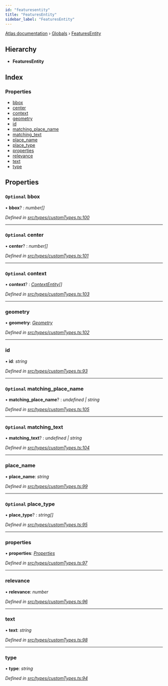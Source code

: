 ```yaml
---
id: "featuresentity"
title: "FeaturesEntity"
sidebar_label: "FeaturesEntity"
---
```


[Atlas documentation](../index.md) › [Globals](../globals.md) › [FeaturesEntity](featuresentity.md)

## Hierarchy

* **FeaturesEntity**

## Index

### Properties

* [bbox](featuresentity.md#optional-bbox)
* [center](featuresentity.md#optional-center)
* [context](featuresentity.md#optional-context)
* [geometry](featuresentity.md#geometry)
* [id](featuresentity.md#id)
* [matching_place_name](featuresentity.md#optional-matching_place_name)
* [matching_text](featuresentity.md#optional-matching_text)
* [place_name](featuresentity.md#place_name)
* [place_type](featuresentity.md#optional-place_type)
* [properties](featuresentity.md#properties)
* [relevance](featuresentity.md#relevance)
* [text](featuresentity.md#text)
* [type](featuresentity.md#type)

## Properties

### `Optional` bbox

• **bbox**? : *number[]*

*Defined in [src/types/customTypes.ts:100](https://github.com/chronark/atlas/blob/157126a/src/types/customTypes.ts#L100)*

___

### `Optional` center

• **center**? : *number[]*

*Defined in [src/types/customTypes.ts:101](https://github.com/chronark/atlas/blob/157126a/src/types/customTypes.ts#L101)*

___

### `Optional` context

• **context**? : *[ContextEntity](contextentity.md)[]*

*Defined in [src/types/customTypes.ts:103](https://github.com/chronark/atlas/blob/157126a/src/types/customTypes.ts#L103)*

___

###  geometry

• **geometry**: *[Geometry](geometry.md)*

*Defined in [src/types/customTypes.ts:102](https://github.com/chronark/atlas/blob/157126a/src/types/customTypes.ts#L102)*

___

###  id

• **id**: *string*

*Defined in [src/types/customTypes.ts:93](https://github.com/chronark/atlas/blob/157126a/src/types/customTypes.ts#L93)*

___

### `Optional` matching_place_name

• **matching_place_name**? : *undefined | string*

*Defined in [src/types/customTypes.ts:105](https://github.com/chronark/atlas/blob/157126a/src/types/customTypes.ts#L105)*

___

### `Optional` matching_text

• **matching_text**? : *undefined | string*

*Defined in [src/types/customTypes.ts:104](https://github.com/chronark/atlas/blob/157126a/src/types/customTypes.ts#L104)*

___

###  place_name

• **place_name**: *string*

*Defined in [src/types/customTypes.ts:99](https://github.com/chronark/atlas/blob/157126a/src/types/customTypes.ts#L99)*

___

### `Optional` place_type

• **place_type**? : *string[]*

*Defined in [src/types/customTypes.ts:95](https://github.com/chronark/atlas/blob/157126a/src/types/customTypes.ts#L95)*

___

###  properties

• **properties**: *[Properties](properties.md)*

*Defined in [src/types/customTypes.ts:97](https://github.com/chronark/atlas/blob/157126a/src/types/customTypes.ts#L97)*

___

###  relevance

• **relevance**: *number*

*Defined in [src/types/customTypes.ts:96](https://github.com/chronark/atlas/blob/157126a/src/types/customTypes.ts#L96)*

___

###  text

• **text**: *string*

*Defined in [src/types/customTypes.ts:98](https://github.com/chronark/atlas/blob/157126a/src/types/customTypes.ts#L98)*

___

###  type

• **type**: *string*

*Defined in [src/types/customTypes.ts:94](https://github.com/chronark/atlas/blob/157126a/src/types/customTypes.ts#L94)*
